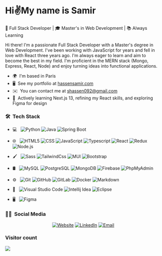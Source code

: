 Hi✌My name is Samir
=============================================================================================================================

🚀 Full Stack Developer | 🎓 Master's in Web Development | 📚 Always Learning 

Hi there! I'm a passionate Full Stack Developer with a Master's degree in Web Development. I've been working with JavaScript for years and fell in love with React three years ago. I'm always eager to learn and aim to become the best in my field. I'm proficient in the MERN stack (Mongo, Express, React, Node) and enjoy turning ideas into functional applications.

*   🌍  I'm based in Paris
*   🖥️  See my portfolio at [hassensamir.com](http://hassensamir.com)
*   ✉️  You can contact me at [shassen092@gmail.com](mailto:shassen092@gmail.com)
*   🧠  Actively learning Next.js 13, refining my React skills, and exploring Figma for design

<h3> 🛠 &nbsp;Tech Stack</h3>

- 💻 &nbsp;
  ![Python](https://img.shields.io/badge/-Python-333333?style=flat&logo=python)
  ![Java](https://img.shields.io/badge/-Java-333333?style=flat&logo=Java&logoColor=007396)
  ![Spring Boot](https://img.shields.io/badge/-SpringBoot-333333?style=flat&logo=SpringBoot&logoColor=007396)

- 🌐 &nbsp;
  ![HTML5](https://img.shields.io/badge/-HTML5-333333?style=flat&logo=HTML5)
  ![CSS](https://img.shields.io/badge/-CSS-333333?style=flat&logo=CSS3&logoColor=1572B6)
  ![JavaScript](https://img.shields.io/badge/-JavaScript-333333?style=flat&logo=javascript)
  ![Typescript](https://img.shields.io/badge/-Typescript-333333?style=flat&logo=typescript)
  ![React](https://img.shields.io/badge/-React-333333?style=flat&logo=react)
  ![Redux](https://img.shields.io/badge/-Redux-333333?style=flat&logo=redux&logoColor=8968FA)
  ![Node.js](https://img.shields.io/badge/-Node.js-333333?style=flat&logo=node.js)
- 🖌 &nbsp;
  ![Sass](https://img.shields.io/badge/-Sass-333333?style=flat&logo=sass)
  ![TailwindCss](https://img.shields.io/badge/-Tailwindcss-333333?style=flat&logo=tailwindcss)
  ![MUI](https://img.shields.io/badge/-MUI-333333?style=flat&logo=MUI)
  ![Bootstrap](https://img.shields.io/badge/-Bootstrap-333333?style=flat&logo=bootstrap&logoColor=563D7C)
- 🛢 &nbsp;
  ![MySQL](https://img.shields.io/badge/-MySQL-333333?style=flat&logo=mysql&logoColor=FF7000)
  ![PostgreSQL](https://img.shields.io/badge/-PostgreSQL-333333?style=flat&logo=PostgreSQL&logoColor=007BFF)
  ![MongoDB](https://img.shields.io/badge/-MongoDB-333333?style=flat&logo=mongodb)
  ![Firebase](https://img.shields.io/badge/-Firebase-333333?style=flat&logo=firebase)
  ![PhpMyAdmin](https://img.shields.io/badge/-PhpMyAdmin-333333?style=flat&logo=PhpMyAdmin)
- ⚙️ &nbsp;
  ![Git](https://img.shields.io/badge/-Git-333333?style=flat&logo=git)
  ![GitHub](https://img.shields.io/badge/-GitHub-333333?style=flat&logo=github)
  ![GitLab](https://img.shields.io/badge/-GitLab-333333?style=flat&logo=gitlab)
  ![Docker](https://img.shields.io/badge/-Docker-333333?style=flat&logo=docker)
  ![Markdown](https://img.shields.io/badge/-Markdown-333333?style=flat&logo=markdown)
- 🔧 &nbsp;
  ![Visual Studio Code](https://img.shields.io/badge/-Visual%20Studio%20Code-333333?style=flat&logo=visual-studio-code&logoColor=007ACC)
  ![Intellij Idea](https://img.shields.io/badge/-Intellij%20Idea-333333?style=flat&logo=intellij-idea)
  ![Eclipse](https://img.shields.io/badge/-Eclipse-333333?style=flat&logo=eclipse-ide&logoColor=2C2255)
- 🖥 &nbsp;
  ![Figma](https://img.shields.io/badge/-Figma-333333?style=flat&logo=figma)

<h3> 🤝🏻 &nbsp;Social Media</h3>

<p align="center">
<a href="https://www.hassensamir.com/"><img alt="Website" src="https://img.shields.io/badge/Website-www.hassensamir.com-blue?style=flat-square&logo=google-chrome"></a>
<a href="https://www.linkedin.com/in/samir-hassen-620829197/"><img alt="LinkedIn" src="https://img.shields.io/badge/LinkedIn-Hassen%20Samir-blue?style=flat-square&logo=linkedin"></a>
<a href="mailto:shassen092@gmail.com"><img alt="Email" src="https://img.shields.io/badge/Email-shassen092@gmail.com-blue?style=flat-square&logo=gmail"></a>
</p>

### Visitor count
<img src="https://profile-counter.glitch.me/HassenSamir/count.svg" />
